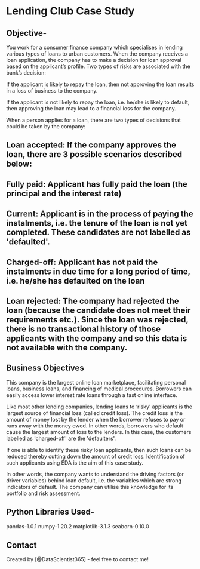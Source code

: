 # Lending Club Case Study
## Objective-
You work for a consumer finance company which specialises in lending various types of loans to urban customers. When the company receives a loan application, the company has to make a decision for loan approval based on the applicant’s profile. Two types of risks are associated with the bank’s decision:

If the applicant is likely to repay the loan, then not approving the loan results in a loss of business to the company.

If the applicant is not likely to repay the loan, i.e. he/she is likely to default, then approving the loan may lead to a financial loss for the company.

When a person applies for a loan, there are two types of decisions that could be taken by the company:

## Loan accepted: If the company approves the loan, there are 3 possible scenarios described below:

## Fully paid: Applicant has fully paid the loan (the principal and the interest rate)

## Current: Applicant is in the process of paying the instalments, i.e. the tenure of the loan is not yet completed. These candidates are not labelled as 'defaulted'.

## Charged-off: Applicant has not paid the instalments in due time for a long period of time, i.e. he/she has defaulted on the loan 

## Loan rejected: The company had rejected the loan (because the candidate does not meet their requirements etc.). Since the loan was rejected, there is no transactional history of those applicants with the company and so this data is not available with the company.

## Business Objectives
This company is the largest online loan marketplace, facilitating personal loans, business loans, and financing of medical procedures. Borrowers can easily access lower interest rate loans through a fast online interface. 

Like most other lending companies, lending loans to ‘risky’ applicants is the largest source of financial loss (called credit loss). The credit loss is the amount of money lost by the lender when the borrower refuses to pay or runs away with the money owed. In other words, borrowers who default cause the largest amount of loss to the lenders. In this case, the customers labelled as 'charged-off' are the 'defaulters'. 

If one is able to identify these risky loan applicants, then such loans can be reduced thereby cutting down the amount of credit loss. Identification of such applicants using EDA is the aim of this case study.

In other words, the company wants to understand the driving factors (or driver variables) behind loan default, i.e. the variables which are strong indicators of default.  The company can utilise this knowledge for its portfolio and risk assessment. 


## Python Libraries Used-
pandas-1.0.1
numpy-1.20.2
matplotlib-3.1.3
seaborn-0.10.0


## Contact
Created by [@DataScientist365] - feel free to contact me!
